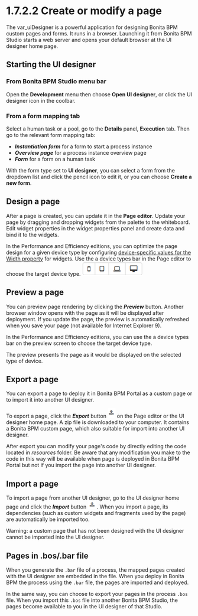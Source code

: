 # 1.7.2.2 Create or modify a page

The var\_uiDesigner is a powerful application for designing Bonita BPM custom pages and forms.
It runs in a browser. Launching it from Bonita BPM Studio starts a web server and opens your default browser at the UI designer home page.

## Starting the UI designer

### From Bonita BPM Studio menu bar

Open the **Development** menu then choose **Open UI designer**, or click the UI designer icon in the coolbar.

### From a form mapping tab

Select a human task or a pool, go to the **Details** panel, **Execution** tab. Then go to the relevant form mapping tab:

* **_Instantiation form_** for a form to start a process instance
* **_Overview page_** for a process instance overview page
* **_Form_** for a form on a human task

With the form type set to **UI designer**, you can select a form from the dropdown list and click the pencil icon to edit it, or you can choose **Create a new
form**.

## Design a page

After a page is created, you can update it in the **Page editor**. Update your page by dragging and dropping widgets from the palette to the whiteboard. Edit widget properties in
the widget properties panel and create data and bind it to the widgets.

In the Performance and Efficiency editions, you can optimize the page design for a given device type by configuring [device-specific values for the Width property](widget-properties.md#widget-width) for widgets.
Use the a device types bar in the Page editor to choose the target device type.
![Device type selection](images/images-6_0/pb-resolution.png)

## Preview a page

You can preview page rendering by clicking the **_Preview_** button. Another browser window opens with the
page as it will be displayed after deployment. If you update the page, the preview is automatically refreshed when you save your page (not available for Internet Explorer 9).

In the Performance and Efficiency editions, you can use the a device types bar on the preview screen to choose the target device type.

The preview presents the page as it would be displayed on the selected type of device.

## Export a page

You can export a page to deploy it in Bonita BPM Portal as a custom page or to import it into another UI designer.

To export a page, click the **_Export_** button ![Export button](images/images-6_0/pb-export.png) on the Page editor or the UI designer home page. A zip file is downloaded
to your computer. It contains a Bonita BPM custom page, which also suitable for import into another UI designer.

After export you can modify your page's code by directly editing the code located in _resources_ folder. Be aware that any modification you make to the code in this way will
be available when page is deployed in Bonita BPM Portal but not if you import the page into another UI designer.

## Import a page

To import a page from another UI designer, go to the UI designer home page and click the **_Import_** button ![Import button](images/images-6_0/pb-import.png). When you
import a page, its dependencies (such as custom widgets and fragments used by the page) are automatically be imported too.

Warning: a custom page that has not been designed with the UI designer cannot be imported into the UI designer.

## Pages in .bos/.bar file

When you generate the `.bar` file of a process, the mapped pages created with the UI designer are embedded in the file. 
When you deploy in Bonita BPM the process using the `.bar` file, the pages are imported and deployed.

In the same way, you can choose to export your pages in the process `.bos` file. When you import this `.bos` file into another Bonita BPM Studio, the pages become available to you in the UI
designer of that Studio.